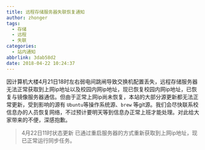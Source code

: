 ```yaml
---
title: 远程存储服务器失联恢复通知
author: zhonger
tags:
  - 存储
  - 远程
  - 失联
categories:
  - 站内通知
abbrlink: 3dab58d2
date: 2018-04-22 10:24:37
---
```


因计算机大楼4月21日18时左右弱电间跳闸导致交换机配置丢失，远程存储服务器无法正常获取到上网ip地址以及校园内网ip地址，现已恢复校园内网ip地址，已恢复与镜像服务器通信。但由于正常上网ip尚未恢复，本站的大部分源更新都无法正常更新，受到影响的源有 `Ubuntu`等操作系统源、`brew` 等git源。我们会尽快联系校信息办的人员恢复网络，不过预计要明天等到信息办正常上班才能处理。对此给大家带来的不便，深感抱歉。

> 4月22日11时状态更新
> 已通过重启服务器的方式重新获取到上网ip地址，现已正常运行同步任务。